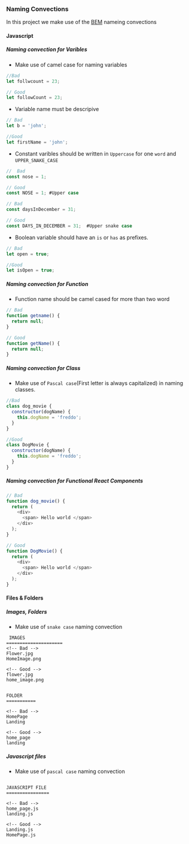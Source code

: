 ### Naming Convections

In this project we make use of the [BEM](https://en.bem.info/methodology/naming-convention/) nameing convections

#### Javascript

##### Naming convection for Varibles

- Make use of camel case for naming variables

```javascript
//Bad
let follwcount = 23;

// Good
let followCount = 23;
```

- Variable name must be descripive

```javascript
// Bad
let b = 'john';

//Good
let firstName = 'john';
```

- Constant varibles should be written in `Uppercase` for one `word` and `UPPER_SNAKE_CASE`

```javascript
//  Bad
const nose = 1;

// Good
const NOSE = 1; #Upper case

// Bad
const daysInDecember = 31;

// Good
const DAYS_IN_DECEMBER = 31;  #Upper snake case
```

- Boolean variable should have an `is` or `has` as prefixes.

```javascript
// Bad
let open = true;

//Good
let isOpen = true;
```

##### Naming convection for Function

- Function name should be camel cased for more than two word

```javascript
// Bad
function getname() {
  return null;
}

// Good
function getName() {
  return null;
}
```

##### Naming convection for Class

- Make use of `Pascal case`(First letter is always capitalized) in naming classes.

```javascript
//Bad
class dog_movie {
  constructor(dogName) {
    this.dogName = 'freddo';
  }
}

//Good
class DogMovie {
  constructor(dogName) {
    this.dogName = 'freddo';
  }
}
```

##### Naming convection for Functional React Components

```javascript
// Bad
function dog_movie() {
  return (
    <div>
      <span> Hello world </span>
    </div>
  );
}

// Good
function DogMovie() {
  return (
    <div>
      <span> Hello world </span>
    </div>
  );
}
```

#### Files & Folders

##### Images, Folders

- Make use of `snake case` naming convection

```doc
 IMAGES
=====================
<!-- Bad -->
Flower.jpg
HomeImage.png

<!-- Good -->
flower.jpg
home_image.png


FOLDER
===========

<!-- Bad -->
HomePage
Landing

<!-- Good -->
home_page
landing

```

##### Javascript files

- Make use of `pascal case` naming convection

```doc

JAVASCRIPT FILE
================

<!-- Bad -->
home_page.js
landing.js

<!-- Good -->
Landing.js
HomePage.js

```
